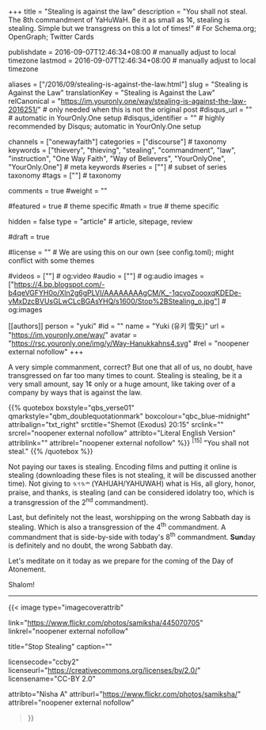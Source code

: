 +++
title = "Stealing is against the law"
description = "You shall not steal. The 8th commandment of YaHuWaH. Be it as small as 1¢, stealing is stealing. Simple but we transgress on this a lot of times!"  # For Schema.org; OpenGraph; Twitter Cards

publishdate = 2016-09-07T12:46:34+08:00                          # manually adjust to local timezone
lastmod = 2016-09-07T12:46:34+08:00                          # manually adjust to local timezone

aliases = ["/2016/09/stealing-is-against-the-law.html"]
slug = "Stealing is Against the Law"
translationKey = "Stealing is Against the Law"
relCanonical = "https://im.youronly.one/way/stealing-is-against-the-law-2016251/"                           # only needed when this is not the original post
#disqus_url = ""                                                    # automatic in YourOnly.One setup
#disqus_identifier = ""                                             # highly recommended by Disqus; automatic in YourOnly.One setup

channels = ["onewayfaith"]
categories = ["discourse"]                           # taxonomy
keywords = ["thievery", "thieving", "stealing", "commandment", "law", "instruction", "One Way Faith", "Way of Believers", "YourOnlyOne", "YourOnly.One"]                             # meta keywords
#series = [""]                               # subset of series taxonomy
#tags = [""]                                 # taxonomy

comments = true
#weight = ""

#featured = true                              # theme specific
#math = true                                  # theme specific

hidden = false
type = "article"                                                           # article, sitepage, review

#draft = true

#license = ""                                 # We are using this on our own (see config.toml); might conflict with some themes

#videos = [""]                                # og:video
#audio = [""]                                 # og:audio
images = ["https://4.bp.blogspot.com/-b4qeVGFYH0o/Xln2g6gPLVI/AAAAAAAAgCM/K_-1qcvoZoooxqKDEDe-vMxDzcBVUsGLwCLcBGAsYHQ/s1600/Stop%2BStealing_o.jpg"]    # og:images

[[authors]]
person = "yuki"
#id = ""
name = "Yuki (유키 雪矢)"
url = "https://im.youronly.one/way/"
avatar = "https://rsc.youronly.one/img/y/Way-Hanukkahns4.svg"
#rel = "noopener external nofollow"
+++

A very simple commanment, correct? But one that all of us, no doubt, have transgressed on far too many times to count. Stealing is stealing, be it a very small amount, say 1¢ only or a huge amount, like taking over of a company by ways that is against the law.

<!--more-->

{{% quotebox boxstyle="qbs_verse01" qmarkstyle="qbm_doublequotationmark" boxcolour="qbc_blue-midnight" attribalign="txt_right" srctitle="Shemot (Exodus) 20:15" srclink="" srcrel="noopener external nofollow" attribto="Literal English Version" attriblink="" attribrel="noopener external nofollow" %}}
<sup>[15]</sup> "You shall not steal."
{{% /quotebox %}}

Not paying our taxes is stealing. Encoding films and putting it online is stealing (downloading these files is not stealing, it will be discussed another time). Not giving to <bdi lang="hbo-Hebr" dir="rtl">𐤉𐤄𐤅𐤄</bdi> (YAHUAH/YAHUWAH) what is His, all glory, honor, praise, and thanks, is stealing (and can be considered idolatry too, which is a transgression of the 2<sup>nd</sup> commandment).

Last, but definitely not the least, worshipping on the wrong Sabbath day is stealing. Which is also a transgression of the 4<sup>th</sup> commandment. A commandment that is side-by-side with today's 8<sup>th</sup> commandment. **Sun**day is definitely and no doubt, the wrong Sabbath day.

Let's meditate on it today as we prepare for the coming of the Day of Atonement.

Shalom!

---

{{< image
  type="imagecoverattrib"

  link="https://www.flickr.com/photos/samiksha/445070705"
  linkrel="noopener external nofollow"

  title="Stop Stealing"
  caption=""

  licensecode="ccby2"
  licenseurl="https://creativecommons.org/licenses/by/2.0/"
  licensename="CC-BY 2.0"

  attribto="Nisha A"
  attriburl="https://www.flickr.com/photos/samiksha/"
  attribrel="noopener external nofollow"
>}}
